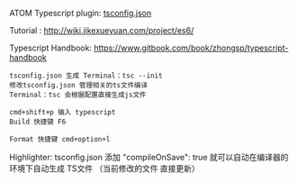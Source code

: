 
ATOM Typescript plugin:
[tsconfig.json](https://github.com/TypeStrong/atom-typescript-examples/blob/master/success/tsconfig.json)

Tutorial : http://wiki.jikexueyuan.com/project/es6/

Typescript Handbook: https://www.gitbook.com/book/zhongsp/typescript-handbook
```
tsconfig.json 生成 Terminal：tsc --init
修改tsconfig.json 管理相关的ts文件编译
Terminal：tsc 会根据配置直接生成js文件

cmd+shift+p 输入 typescript
Build 快捷键 F6

Format 快捷键 cmd+option+l

```

Highlighter: tsconfig.json 添加 "compileOnSave": true 就可以自动在编译器的环境下自动生成 TS文件 （当前修改的文件 直接更新）
